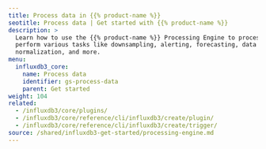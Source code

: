 ```yaml
---
title: Process data in {{% product-name %}}
seotitle: Process data | Get started with {{% product-name %}}
description: >
  Learn how to use the {{% product-name %}} Processing Engine to process data and
  perform various tasks like downsampling, alerting, forecasting, data
  normalization, and more.
menu:
  influxdb3_core:
    name: Process data
    identifier: gs-process-data
    parent: Get started
weight: 104
related:
  - /influxdb3/core/plugins/
  - /influxdb3/core/reference/cli/influxdb3/create/plugin/
  - /influxdb3/core/reference/cli/influxdb3/create/trigger/
source: /shared/influxdb3-get-started/processing-engine.md
---
```


<!-- 
The content of this page is at
// SOURCE content/shared/influxdb3-get-started/query.md
-->
